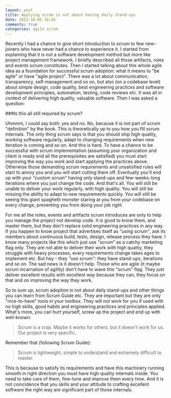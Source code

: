 ```yaml
---
layout: post
title: Applying scrum is not about having daily stand-ups
date: 2012-10-05 16:42
comments: true
categories: agile scrum 
---
```


Recently I had a chance to give short introduction to scrum to few new-joiners who have never had a chance to experience it. I started from explaining that it is not a software development method but more like project management framework. I briefly described all those artifacts, roles and events scrum constitutes. Then I started talking about this whole agile idea as a foundation for successful scrum adoption: what it means to "be agile" or have "agile project". There was a lot about communication, transparency, self-management and so on, but also (on a codebase level) about simple design, code quality, best engineering practices and software development principles, automation, testing, code reviews etc. It was all in context of delivering high quality, valuable software. Then I was asked a question: 

###Is this all still required by scrum?

Uhmmm, I could say both: yes and no. No, because it is not part of scrum "definition" by the book. This is theoretically up to you how you fill scrum internals. The only thing scrum says is that you should ship high quality, working software regularly, adapt to changing requirements when new iteration is coming and so on. And this is hard. To have a chance to be successful with scrum implementation (assuming your organization and client is ready and all the prerequisites are satisfied) you must start improving the way you work and start applying the practices above. Otherwise those demanding scrum requirements and unsatisfied rules will start to annoy you and you will start cutting them off. Eventually you'll end up with your _"custom scrum"_ having only stand-ups and few-weeks-long iterations where you just change the code. And that's all. You will still be unable to deliver your work regularly, with high quality. You will still be missing the ability to adapt to new requirements quickly. You will still be seeing this giant spaghetti monster staring at you from your codebase on every change, preventing you from doing your job right.

For me all the roles, events and artifacts scrum introduces are only to help you manage the project not develop code. It is good to know them, and master them, but they don't replace solid engineering practices in any way. If you happen to know project that advertises itself as _"using scrum"_, ask its members about continuous build, tests, design, release process they have. I know many projects like this which just use "scrum" as a catchy marketing flag only. They are not able to deliver their work with high quality, they struggle with heavy processes, every requirements change takes ages to implement etc. But hey - they _"use scrum"_: they have stand-ups, iterations and so on. The sad news is it doesn't help. Those who are agile (it maybe scrum incarnation of agility) don't have to wave this "scrum" flag. They just deliver excellent results with excellent way because they can, they focus on that and on improving the way they work.

So to sum up, scrum adoption is not about daily stand-ups and other things you can learn from Scrum Guide etc. They are important but they are only "nice-to-have" tools in your toolbox. They will not work for you if used with no high skills, good habits and engineering practices and principles applied. What's more, you can hurt yourself, screw up the project and end up with well-known: 
>Scrum is a crap. Maybe it works for others, but it doesn't work for us. Our project is very specific. 

Remember that (following Scrum Guide):

>Scrum is lightweight, simple to understand and extremely difficult to master. 

This is because to satisfy its requirements and have this machinery running smooth in right direction you must have high quality internals inside. You need to take care of them, fine-tune and improve them every time. And it is not coincidence that you skills and your attitude to crafting excellent software the right way are significant part of those internals.